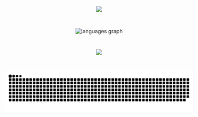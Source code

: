 <div align="center">
  <img src="https://profile-counter.glitch.me/Biancapinz/count.svg?"  />
</div>

###

<br clear="both">

<div align="center">
  <img src="https://github-readme-stats.vercel.app/api/top-langs?username=Biancapinz&locale=en&hide_title=true&layout=compact&card_width=320&langs_count=5&theme=radical&hide_border=true&order=2" height="150" alt="languages graph"  />
</div>

###

<br clear="both">

<div align="center">
  <img height="200" src="https://www.tramaweb.com.br/wp-content/uploads/2019/10/f6719fd6-tenor.gif"  />
</div>

###

<br clear="both">

<img src="https://raw.githubusercontent.com/Biancapinz/Biancapinz/output/snake.svg" alt="Snake animation" />

###

